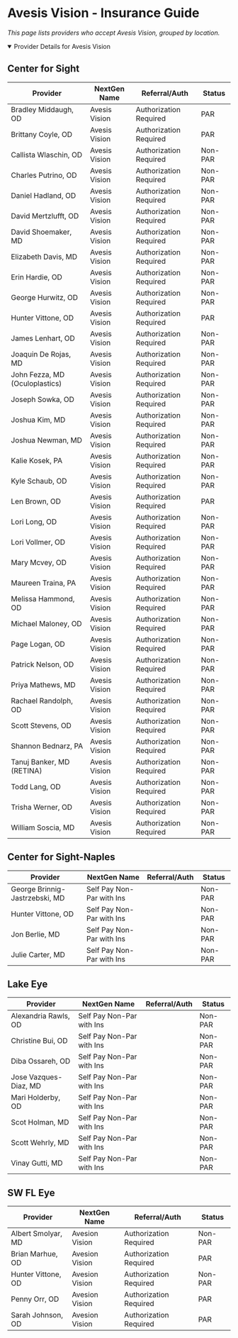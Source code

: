 # Avesis Vision - Insurance Guide

*This page lists providers who accept Avesis Vision, grouped by location.*

<details open><summary>Provider Details for Avesis Vision</summary>

## Center for Sight

| Provider | NextGen Name | Referral/Auth | Status |
|----------|-------------|--------------|--------|
| Bradley Middaugh, OD | Avesis Vision | Authorization Required | PAR |
| Brittany Coyle, OD | Avesis Vision | Authorization Required | PAR |
| Callista Wlaschin, OD | Avesis Vision | Authorization Required | Non-PAR |
| Charles Putrino, OD | Avesis Vision | Authorization Required | Non-PAR |
| Daniel Hadland, OD | Avesis Vision | Authorization Required | Non-PAR |
| David Mertzlufft, OD | Avesis Vision | Authorization Required | Non-PAR |
| David Shoemaker, MD | Avesis Vision | Authorization Required | Non-PAR |
| Elizabeth Davis, MD | Avesis Vision | Authorization Required | Non-PAR |
| Erin Hardie, OD | Avesis Vision | Authorization Required | Non-PAR |
| George Hurwitz, OD | Avesis Vision | Authorization Required | Non-PAR |
| Hunter Vittone, OD | Avesis Vision | Authorization Required | PAR |
| James Lenhart, OD | Avesis Vision | Authorization Required | Non-PAR |
| Joaquin De Rojas, MD | Avesis Vision | Authorization Required | Non-PAR |
| John Fezza, MD (Oculoplastics) | Avesis Vision | Authorization Required | Non-PAR |
| Joseph Sowka, OD | Avesis Vision | Authorization Required | Non-PAR |
| Joshua Kim, MD | Avesis Vision | Authorization Required | Non-PAR |
| Joshua Newman, MD | Avesis Vision | Authorization Required | Non-PAR |
| Kalie Kosek, PA | Avesis Vision | Authorization Required | Non-PAR |
| Kyle Schaub, OD | Avesis Vision | Authorization Required | Non-PAR |
| Len Brown, OD | Avesis Vision | Authorization Required | PAR |
| Lori Long, OD | Avesis Vision | Authorization Required | Non-PAR |
| Lori Vollmer, OD | Avesis Vision | Authorization Required | Non-PAR |
| Mary Mcvey, OD | Avesis Vision | Authorization Required | Non-PAR |
| Maureen Traina, PA | Avesis Vision | Authorization Required | Non-PAR |
| Melissa Hammond, OD | Avesis Vision | Authorization Required | Non-PAR |
| Michael Maloney, OD | Avesis Vision | Authorization Required | Non-PAR |
| Page Logan, OD | Avesis Vision | Authorization Required | Non-PAR |
| Patrick Nelson, OD | Avesis Vision | Authorization Required | Non-PAR |
| Priya Mathews, MD | Avesis Vision | Authorization Required | Non-PAR |
| Rachael Randolph, OD | Avesis Vision | Authorization Required | Non-PAR |
| Scott Stevens, OD | Avesis Vision | Authorization Required | Non-PAR |
| Shannon Bednarz, PA | Avesis Vision | Authorization Required | Non-PAR |
| Tanuj Banker, MD (RETINA) | Avesis Vision | Authorization Required | Non-PAR |
| Todd Lang, OD | Avesis Vision | Authorization Required | Non-PAR |
| Trisha Werner, OD | Avesis Vision | Authorization Required | Non-PAR |
| William Soscia, MD | Avesis Vision | Authorization Required | Non-PAR |

## Center for Sight-Naples

| Provider | NextGen Name | Referral/Auth | Status |
|----------|-------------|--------------|--------|
| George Brinnig-Jastrzebski, MD | Self Pay Non-Par with Ins |  | Non-PAR |
| Hunter Vittone, OD | Self Pay Non-Par with Ins |  | Non-PAR |
| Jon Berlie, MD | Self Pay Non-Par with Ins |  | Non-PAR |
| Julie Carter, MD | Self Pay Non-Par with Ins |  | Non-PAR |

## Lake Eye 

| Provider | NextGen Name | Referral/Auth | Status |
|----------|-------------|--------------|--------|
| Alexandria Rawls, OD | Self Pay Non-Par with Ins |  | Non-PAR |
| Christine Bui, OD | Self Pay Non-Par with Ins |  | Non-PAR |
| Diba Ossareh, OD | Self Pay Non-Par with Ins |  | Non-PAR |
| Jose Vazques-Diaz, MD | Self Pay Non-Par with Ins |  | Non-PAR |
| Mari Holderby, OD | Self Pay Non-Par with Ins |  | Non-PAR |
| Scot Holman, MD | Self Pay Non-Par with Ins |  | Non-PAR |
| Scott Wehrly, MD | Self Pay Non-Par with Ins |  | Non-PAR |
| Vinay Gutti, MD | Self Pay Non-Par with Ins |  | Non-PAR |

## SW FL Eye

| Provider | NextGen Name | Referral/Auth | Status |
|----------|-------------|--------------|--------|
| Albert Smolyar, MD | Avesion Vision | Authorization Required | Non-PAR |
| Brian Marhue, OD | Avesion Vision | Authorization Required | PAR |
| Hunter Vittone, OD | Avesion Vision | Authorization Required | Non-PAR |
| Penny Orr, OD | Avesion Vision | Authorization Required | PAR |
| Sarah Johnson, OD | Avesion Vision | Authorization Required | PAR |

</details>

